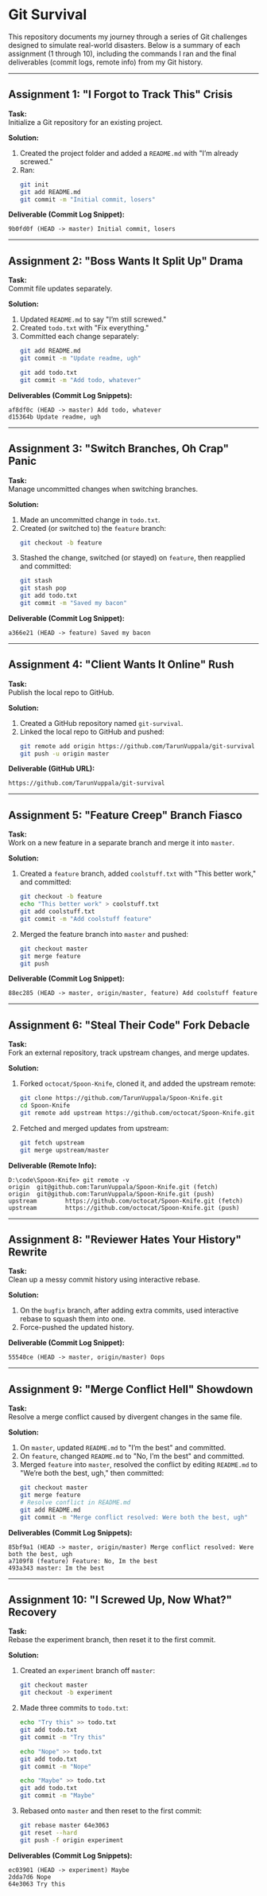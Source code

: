 # Git Survival

This repository documents my journey through a series of Git challenges designed to simulate real-world disasters. Below is a summary of each assignment (1 through 10), including the commands I ran and the final deliverables (commit logs, remote info) from my Git history.

---

## Assignment 1: "I Forgot to Track This" Crisis

**Task:**  
Initialize a Git repository for an existing project.

**Solution:**  
1. Created the project folder and added a `README.md` with "I’m already screwed."  
2. Ran:
   ```bash
   git init
   git add README.md
   git commit -m "Initial commit, losers"
   ```

**Deliverable (Commit Log Snippet):**
```
9b0fd0f (HEAD -> master) Initial commit, losers
```

---

## Assignment 2: "Boss Wants It Split Up" Drama

**Task:**  
Commit file updates separately.

**Solution:**  
1. Updated `README.md` to say "I’m still screwed."  
2. Created `todo.txt` with "Fix everything."  
3. Committed each change separately:
   ```bash
   git add README.md
   git commit -m "Update readme, ugh"

   git add todo.txt
   git commit -m "Add todo, whatever"
   ```

**Deliverables (Commit Log Snippets):**
```
af8df0c (HEAD -> master) Add todo, whatever
d15364b Update readme, ugh
```

---

## Assignment 3: "Switch Branches, Oh Crap" Panic

**Task:**  
Manage uncommitted changes when switching branches.

**Solution:**  
1. Made an uncommitted change in `todo.txt`.  
2. Created (or switched to) the `feature` branch:
   ```bash
   git checkout -b feature
   ```
3. Stashed the change, switched (or stayed) on `feature`, then reapplied and committed:
   ```bash
   git stash
   git stash pop
   git add todo.txt
   git commit -m "Saved my bacon"
   ```

**Deliverable (Commit Log Snippet):**
```
a366e21 (HEAD -> feature) Saved my bacon
```

---

## Assignment 4: "Client Wants It Online" Rush

**Task:**  
Publish the local repo to GitHub.

**Solution:**  
1. Created a GitHub repository named `git-survival`.  
2. Linked the local repo to GitHub and pushed:
   ```bash
   git remote add origin https://github.com/TarunVuppala/git-survival
   git push -u origin master
   ```

**Deliverable (GitHub URL):**
```
https://github.com/TarunVuppala/git-survival
```

---

## Assignment 5: "Feature Creep" Branch Fiasco

**Task:**  
Work on a new feature in a separate branch and merge it into `master`.

**Solution:**  
1. Created a `feature` branch, added `coolstuff.txt` with "This better work," and committed:
   ```bash
   git checkout -b feature
   echo "This better work" > coolstuff.txt
   git add coolstuff.txt
   git commit -m "Add coolstuff feature"
   ```
2. Merged the feature branch into `master` and pushed:
   ```bash
   git checkout master
   git merge feature
   git push
   ```

**Deliverable (Commit Log Snippet):**
```
88ec285 (HEAD -> master, origin/master, feature) Add coolstuff feature
```

---

## Assignment 6: "Steal Their Code" Fork Debacle

**Task:**  
Fork an external repository, track upstream changes, and merge updates.

**Solution:**  
1. Forked `octocat/Spoon-Knife`, cloned it, and added the upstream remote:
   ```bash
   git clone https://github.com/TarunVuppala/Spoon-Knife.git
   cd Spoon-Knife
   git remote add upstream https://github.com/octocat/Spoon-Knife.git
   ```
2. Fetched and merged updates from upstream:
   ```bash
   git fetch upstream
   git merge upstream/master
   ```

**Deliverable (Remote Info):**
```
D:\code\Spoon-Knife> git remote -v
origin  git@github.com:TarunVuppala/Spoon-Knife.git (fetch)
origin  git@github.com:TarunVuppala/Spoon-Knife.git (push)
upstream        https://github.com/octocat/Spoon-Knife.git (fetch)
upstream        https://github.com/octocat/Spoon-Knife.git (push)
```

---

## Assignment 8: "Reviewer Hates Your History" Rewrite

**Task:**  
Clean up a messy commit history using interactive rebase.

**Solution:**  
1. On the `bugfix` branch, after adding extra commits, used interactive rebase to squash them into one.  
2. Force-pushed the updated history.

**Deliverable (Commit Log Snippet):**
```
55540ce (HEAD -> master, origin/master) Oops
```

---

## Assignment 9: "Merge Conflict Hell" Showdown

**Task:**  
Resolve a merge conflict caused by divergent changes in the same file.

**Solution:**  
1. On `master`, updated `README.md` to "I’m the best" and committed.  
2. On `feature`, changed `README.md` to "No, I’m the best" and committed.  
3. Merged `feature` into `master`, resolved the conflict by editing `README.md` to "We’re both the best, ugh," then committed:
   ```bash
   git checkout master
   git merge feature
   # Resolve conflict in README.md
   git add README.md
   git commit -m "Merge conflict resolved: Were both the best, ugh"
   ```

**Deliverables (Commit Log Snippets):**
```
85bf9a1 (HEAD -> master, origin/master) Merge conflict resolved: Were both the best, ugh
a7109f8 (feature) Feature: No, Im the best
493a343 master: Im the best
```

---

## Assignment 10: "I Screwed Up, Now What?" Recovery

**Task:**  
Rebase the experiment branch, then reset it to the first commit.

**Solution:**  
1. Created an `experiment` branch off `master`:
   ```bash
   git checkout master
   git checkout -b experiment
   ```
2. Made three commits to `todo.txt`:
   ```bash
   echo "Try this" >> todo.txt
   git add todo.txt
   git commit -m "Try this"

   echo "Nope" >> todo.txt
   git add todo.txt
   git commit -m "Nope"

   echo "Maybe" >> todo.txt
   git add todo.txt
   git commit -m "Maybe"
   ```
3. Rebased onto `master` and then reset to the first commit:
   ```bash
   git rebase master 64e3063
   git reset --hard 
   git push -f origin experiment
   ```

**Deliverables (Commit Log Snippets):**
```
ec03901 (HEAD -> experiment) Maybe
2dda7d6 Nope
64e3063 Try this
```